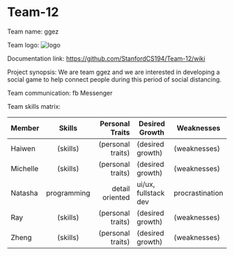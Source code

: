 # Team-12

Team name: ggez

Team logo:
![logo](https://scontent-ort2-1.xx.fbcdn.net/v/t1.15752-9/93273972_601326474065216_7773605649996316672_n.png?_nc_cat=110&_nc_sid=b96e70&_nc_ohc=83koseNs5qEAX8Fkrlb&_nc_ht=scontent-ort2-1.xx&oh=90022acabda4526da6ee77d1ab7c6fae&oe=5EBD0297)

Documentation link: https://github.com/StanfordCS194/Team-12/wiki

Project synopsis: We are team ggez and we are interested in developing a social game to help connect people during this period of social distancing.

Team communication: fb Messenger

Team skills matrix:

| Member|	Skills	|Personal Traits|	Desired Growth	|Weaknesses |
| ------------- |:-------------:| -----:|--------- | ---------|
| Haiwen |   (skills) | (personal traits)  |  (desired growth) |  (weaknesses) |
| Michelle |  (skills) | (personal traits)  |  (desired growth) |  (weaknesses) |
| Natasha |  programming | detail oriented  |  ui/ux, fullstack dev |  procrastination |
| Ray|     (skills) | (personal traits)  |  (desired growth) |  (weaknesses) |
| Zheng |   (skills) | (personal traits)  |  (desired growth) |  (weaknesses) |
